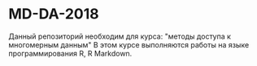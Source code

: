 # MD-DA-2018
Данный репозиторий необходим для курса: "методы доступа к многомерным данным"
В этом курсе выполняются работы на языке программирования R, R Markdown.
